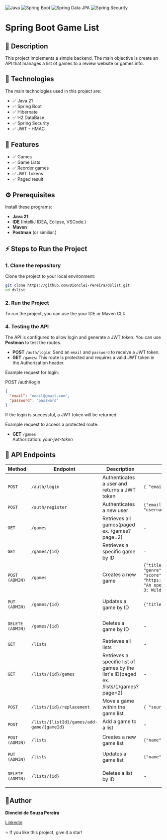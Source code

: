![Java](https://img.shields.io/badge/Java-21-blue)
![Spring Boot](https://img.shields.io/badge/Spring%20Boot-3.4-green)
![Spring Data JPA](https://img.shields.io/badge/Spring%20Data%20JPA-3.4-green)
![Spring Security](https://img.shields.io/badge/Spring%20Security-6.4.1-blue)

# Spring Boot Game List

## 📖 Description

This project implements a simple backend. The main objective is create an API that manages a list of games to a review website or games info.

## 🚀 **Technologies**

The main technologies used in this project are:

- ✅ Java 21 
- ✅ Spring Boot  
- ✅ Hibernate  
- ✅ H2 DataBase
- ✅ Spring Security
- ✅ JWT - HMAC

## 🎯 **Features**
- ✅ Games  
- ✅ Game Lists
- ✅ Reorder games  
- ✅ JWT Tokens
- ✅ Paged result
  
## ⚙ Prerequisites

Install these programs:

- **Java 21**
- **IDE** (IntelliJ IDEA, Eclipse, VSCode.)
- **Maven**
- **Postman** (or similiar.)

## ⚡ Steps to Run the Project

### 1. Clone the repository

Clone the project to your local environment:

```bash
git clone https://github.com/Dionclei-Pereira/dslist.git
cd dslist
```

### 2. Run the Project

To run the project, you can use the your IDE or Maven CLI:

### 4. Testing the API

The API is configured to allow login and generate a JWT token. You can use **Postman** to test the routes.

- **POST** `/auth/login`: Send an `email` and `password` to receive a JWT token.
- **GET** `/games`: This route is protected and requires a valid JWT token in the Authorization header.

Example request for login:

POST /auth/login
```json
{
  "email": "email@gmail.com",
  "password": "password"
}
```

If the login is successful, a JWT token will be returned.

Example request to access a protected route:

- **GET** `/games` <br>
Authorization: _your-jwt-token_

## 📑 API Endpoints

| Method | Endpoint | Description | Request Body | Response |
|--------|----------|-------------|--------------|----------|
| `POST` | `/auth/login` | Authenticates a user and returns a JWT token | `{ "email": "email@gmail", "password": "passw" }` | `{ "token": "eyJhbGciOiJIUzUxMiJ9..." }` |
| `POST` | `/auth/register` | Authenticates a new user | `{"email": "email@gmail.com","phone": 999999999,"name": "username","password": "password"}` | `200 OK`<br>`400 Bad Request` |
| `GET`  | `/games` | Retrieves all games(paged ex. /games?page=2) | - | `200 OK` |
| `GET`  | `/games/{id}` | Retrieves a specific game by ID | - | `200 OK`<br>`404 Not Found`|
| `POST (ADMIN)` | `/games` | Creates a new game | `{"title": "The Witcher 3: Wild Hunt", "year": 2015, "genre": "RPG", "platforms": "PC, PS4, Xbox One", "score": 11, "imgUrl": "https://example.com/witcher3.jpg","shortDescription": "An open-world RPG.", "longDescription": "The Witcher 3: Wild Hunt is a game"}` | `201 Created`<br>`400 Bad Request`<br>`403 Forbidden`|
| `PUT (ADMIN)`  | `/games/{id}` | Updates a game by ID | `{"title": "The Witcher 4"}` | `200 OK`<br>`404 Not Found`<br>`403 Forbiden`<br>`400 Bad Request` |
| `DELETE (ADMIN)` | `/games/{id}` | Deletes a game by ID | - | `204 No Content`<br>`403 Forbidden`<br>`404 Not Found`<br>`400 Bad Request` |
| `GET`  | `/lists` | Retrieves all lists | - | `200 OK` |
| `GET`  | `/lists/{id}/games` | Retrieves a specific list of games by the list's ID(paged ex. /lists/1/games?page=2) | - | `200 OK`<br>`400 Bad Request`|
| `POST`  | `/lists/{id}/replacement` | Move a game within the game list | `{ "sourceIndex": "1", "destinationIndex": "4" }` | `200 OK`<br>`400 Bad Request`|
| `POST`  | `/lists/{listId}/games/add-game/{gameId}` | Add a game to a list | - | `200 OK`<br>`404 Not Found`|
| `POST (ADMIN)`  | `/lists` | Creates a new game list | `{"name": "Adventure"}` | `200 OK`<br>`400 Bad Request`<br>`403 Forbiden`|
| `PUT (ADMIN)`  | `/lists` | Updates a game list | `{"name": "AAA"}` | `200 OK`<br>`400 Bad Request`<br>`403 Forbiden`|
| `DELETE (ADMIN)`  | `/lists/{id}` | Deletes a list by ID | - | `204 No Content`<br>`403 Forbidden`<br>`404 Not Found`<br>`400 Bad Request`|

## 📜Author

**Dionclei de Souza Pereira**

[Linkedin](https://www.linkedin.com/in/dionclei-de-souza-pereira-07287726b/)

⭐️ If you like this project, give it a star!  
